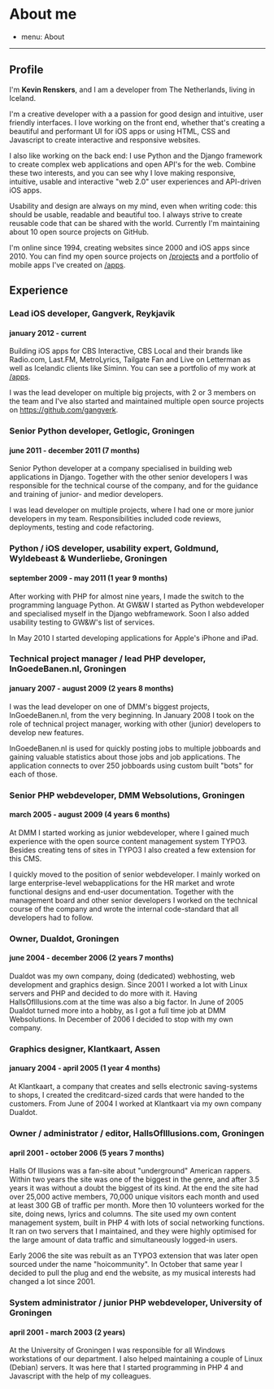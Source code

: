 # About me
- menu: About
---------------------

## Profile
I'm **Kevin Renskers**, and I am a developer from The Netherlands, living in Iceland.

I'm a creative developer with a a passion for good design and intuitive, user friendly interfaces. I love working on the front end, whether that's creating a beautiful and performant UI for iOS apps or using HTML, CSS and Javascript to create interactive and responsive websites.

I also like working on the back end: I use Python and the Django framework to create complex web applications and open API's for the web. Combine these two interests, and you can see why I love making responsive, intuitive, usable and interactive "web 2.0" user experiences and API-driven iOS apps.

Usability and design are always on my mind, even when writing code: this should be usable, readable and beautiful too. I always strive to create reusable code that can be shared with the world. Currently I'm maintaining about 10 open source projects on GitHub.

I'm online since 1994, creating websites since 2000 and iOS apps since 2010. You can find my open source projects on [/projects][projects] and a portfolio of mobile apps I've created on [/apps][apps].

## Experience

### Lead iOS developer, Gangverk, Reykjavik
#### january 2012 - current
Building iOS apps for CBS Interactive, CBS Local and their brands like Radio.com, Last.FM, MetroLyrics, Tailgate Fan and Live on Letterman as well as Icelandic clients like Síminn. You can see a portfolio of my work at [/apps][apps].

I was the lead developer on multiple big projects, with 2 or 3 members on the team and I've also started and maintained multiple open source projects on https://github.com/gangverk.

### Senior Python developer, Getlogic, Groningen
#### june 2011 - december 2011 (7 months)
Senior Python developer at a company specialised in building web applications in Django. Together with the other senior developers I was responsible for the technical course of the company, and for the guidance and training of junior- and medior developers.

I was lead developer on multiple projects, where I had one or more junior developers in my team. Responsibilities included code reviews, deployments, testing and code refactoring.

### Python / iOS developer, usability expert, Goldmund, Wyldebeast & Wunderliebe, Groningen
#### september 2009 - may 2011 (1 year 9 months)
After working with PHP for almost nine years, I made the switch to the programming language Python. At GW&W I started as Python webdeveloper and specialised myself in the Django webframework. Soon I also added usability testing to GW&W's list of services.

In May 2010 I started developing applications for Apple's iPhone and iPad.

### Technical project manager / lead PHP developer, InGoedeBanen.nl, Groningen
#### january 2007 - august 2009 (2 years 8 months)
I was the lead developer on one of DMM's biggest projects, InGoedeBanen.nl, from the very beginning. In January 2008 I took on the role of technical project manager, working with other (junior) developers to develop new features.

InGoedeBanen.nl is used for quickly posting jobs to multiple jobboards and gaining valuable statistics about those jobs and job applications. The application connects to over 250 jobboards using custom built "bots" for each of those.


### Senior PHP webdeveloper, DMM Websolutions, Groningen
#### march 2005 - august 2009 (4 years 6 months)
At DMM I started working as junior webdeveloper, where I gained much experience with the open source content management system TYPO3. Besides creating tens of sites in TYPO3 I also created a few extension for this CMS.

I quickly moved to the position of senior webdeveloper. I mainly worked on large enterprise-level webapplications for the HR market and wrote functional designs and end-user documentation. Together with the management board and other senior developers I worked on the technical course of the company and wrote the internal code-standard that all developers had to follow.

### Owner, Dualdot, Groningen
#### june 2004 - december 2006 (2 years 7 months)
Dualdot was my own company, doing (dedicated) webhosting, web development and graphics design. Since 2001 I worked a lot with Linux servers and PHP and decided to do more with it. Having HallsOfIllusions.com at the time was also a big factor. In June of 2005 Dualdot turned more into a hobby, as I got a full time job at DMM Websolutions. In December of 2006 I decided to stop with my own company.

### Graphics designer, Klantkaart, Assen
#### january 2004 - april 2005 (1 year 4 months)
At Klantkaart, a company that creates and sells electronic saving-systems to shops, I created the creditcard-sized cards that were handed to the customers. From June of 2004 I worked at Klantkaart via my own company Dualdot.

### Owner / administrator / editor, HallsOfIllusions.com, Groningen
#### april 2001 - october 2006 (5 years 7 months)
Halls Of Illusions was a fan-site about "underground" American rappers. Within two years the site was one of the biggest in the genre, and after 3.5 years it was without a doubt the biggest of its kind. At the end the site had over 25,000 active members, 70,000 unique visitors each month and used at least 300 GB of traffic per month. More then 10 volunteers worked for the site, doing news, lyrics and columns. The site used my own content management system, built in PHP 4 with lots of social networking functions. It ran on two servers that I maintained, and they were highly optimised for the large amount of data traffic and simultaneously logged-in users.

Early 2006 the site was rebuilt as an TYPO3 extension that was later open sourced under the name "hoicommunity". In October that same year I decided to pull the plug and end the website, as my musical interests had changed a lot since 2001.

### System administrator / junior PHP webdeveloper, University of Groningen
#### april 2001 - march 2003 (2 years)
At the University of Groningen I was responsible for all Windows workstations of our department. I also helped maintaining a couple of Linux (Debian) servers. It was here that I started programming in PHP 4 and Javascript with the help of my colleagues.

[projects]: /projects
[apps]: /apps